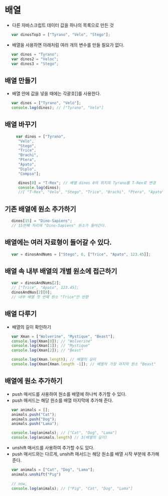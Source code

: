 # 배열

* 다른 자바스크립트 데이터 값을 하나의 목록으로 만든 것
```javascript   
   var dinosTop3 = ["Tyrano", "Velo", "Stego"];
```  

* 배열을 사용하면 아래처럼 여러 개의 변수를 만들 필요가 없다.
```javascript
   var dinos = "Tyrano";
   var dinos2 = "Veloc";
   var dinos3 = "Stego";
```

## 배열 만들기
* 배열 안에 값을 넣을 때에는 각괄호[]를 사용한다.
```javascript
   var dinos = ["Tyrano", "Velo"];
   console.log(dinos); // ["Tyrano", "Velo"]
```

## 배열 바꾸기 
```javascript
     var dinos = ["Tyrano", 
	  "Velo", 
	  "Stego", 
	  "Trice", 
	  "Brachi", 
	  "Ptera", 
	  "Apato", 
	  "Diplo", 
	  "Compso"];

      dinos[0] = "T-Rex"; // 배열 dinos 0의 위치의 Tyrano를 T-Rex로 변경
      console.log(dinos);
      //[ "T-Rex", "Velo", "Stego", "Trice", "Brachi", "Ptera", "Apato", "Diplo", "Compso" ];
```

## 기존 배열에 원소 추가하기
```javascript
   dinos[15] = "Dino-Sapiens";
   // 15번째 자리에 "Dino-Sapiens" 원소가 들어간다.
```

## 배열에는 여러 자료형이 들어갈 수 있다.
```javascript
   var = dinosAndNums = ["Stego", 6, ["Trice", "Apato", 123.45]];
```

## 배열 속 내부 배열의 개별 원소에 접근하기
```javascript
   var = dinosAndNums[2];
   // ["Trice", "Apato", 123.45];
   dinosAndNus[2][0];
   // 내부 배열 첫 번째 원소 "Trice"만 반환
```

## 배열 다루기
* 배열의 길이 확인하기
```javascript
   var Xman = ["Wolverine", "Mystique", "Beast"];
   console.log(Xman[0]); // "Wolverine"
   console.log(Xman[1]); // "Mystique"
   console.log(Xman[2]); // "Beast"

   console.log(Xman.length); // 배열의 길이
   console.log(Xman[Xman.length -1]); // 배열의 가장 마지막 원소 "Beast"
```

## 배열에 원소 추가하기
* push 매서드를 사용하여 원소를 배열에 하나씩 추가할 수 있다.
* push 매서드는 해당 원소를 배열 마지막에 추가해 준다. 
```javascript
   var animals = [];
   animals.push("Cat");
   animals.push("Dog");
   animals.push("Lama");

   console.log(animals); // ["Cat", "Dog", "Lama"]
   console.log(animals.length) // 3(배열의 길이)
```

* unshift 매서드를 사용하여 추가할 수도 있다.
* push 매서드와는 다르게, unshift 매서드는 해당 원소를 배열 시작 부분에 추가해 준다. 
```javascript
   var animals = ["Cat", "Dog", "Lama"];
   animals.unshift("Pig") 
   
   // now,
   console.log(animals); // ["Pig", "Cat", "Dog", "Lama"]
```










 